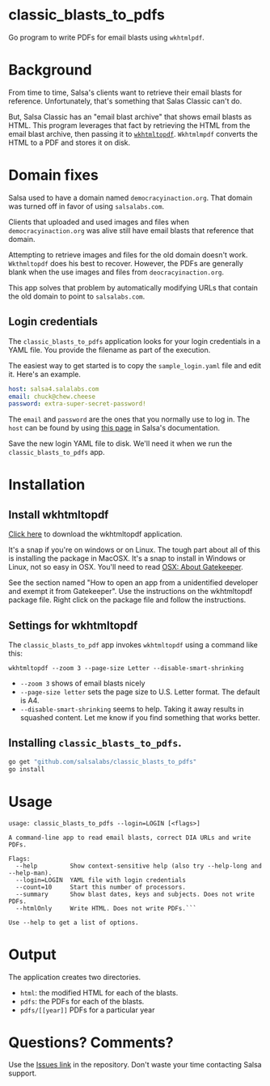 # classic_blasts_to_pdfs
Go program to write PDFs for email blasts using `wkhtmlpdf`.

# Background
From time to time, Salsa's clients want to retrieve their email blasts for reference.  Unfortunately, that's something that Salas Classic can't do.

But, Salsa Classic has an "email blast archive" that shows email blasts as HTML.  This program leverages that fact by retrieving the HTML from the email blast archive, then passing it to [`wkhtmltopdf`](https://wkhtmltopdf.org/).  `Wkhtmlmpdf` converts the HTML to a PDF and stores it on disk.

# Domain fixes
Salsa used to have a domain named `democracyinaction.org`.  That domain was turned off in favor of using `salsalabs.com`.

Clients that uploaded and used images and files when `democracyinaction.org` was alive still have email blasts that reference that domain.

Attempting to retrieve images and files for the old domain doesn't work.  `Wkthmltopdf` does his best to recover.  However, the PDFs are generally blank when the use images and files from `deocracyinaction.org`.

This app solves that problem by automatically modifying URLs that contain the old domain to point to `salsalabs.com`.

## Login credentials

The `classic_blasts_to_pdfs` application looks for your login credentials in a YAML file.  You provide the filename as part of the execution.

  The easiest way to get started is to  copy the `sample_login.yaml` file and edit it.  Here's an example.
```yaml
host: salsa4.salalabs.com
email: chuck@chew.cheese
password: extra-super-secret-password!
```
The `email` and `password` are the ones that you normally use to log in. The `host` can be found by using [this page](https://help.salsalabs.com/hc/en-us/articles/115000341773-Salsa-Application-Program-Interface-API-#api_host) in Salsa's documentation.

Save the new login YAML file to disk.  We'll need it when we  run the `classic_blasts_to_pdfs` app.

# Installation
## Install wkhtmltopdf

[Click here](https://wkhtmltopdf.org/) to download the wkhtmltopdf application.

It's a snap if you're on windows or on Linux.
The tough part about all of this is installing the package in MacOSX. It's a snap to install in Windows or Linux, not so easy in OSX. You'll need to read [OSX: About Gatekeeper](https://support.apple.com/en-us/HT202491).

See the section named "How to open an app from a unidentified developer and exempt it from Gatekeeper". Use the instructions on the wkhtmltopdf package file. Right click on the package file and follow the instructions.

## Settings for wkhtmltopdf

The `classic_blasts_to_pdf` app invokes `wkhtmltopdf` using a command like this:

```
wkhtmltopdf --zoom 3 --page-size Letter --disable-smart-shrinking
```

* `--zoom 3` shows of email blasts nicely
* `--page-size letter` sets the page size to U.S. Letter format.  The default is A4.
* `--disable-smart-shrinking` seems to help. Taking it away results in squashed content. Let me know if you find something that works better.

## Installing `classic_blasts_to_pdfs`.
```bash
go get "github.com/salsalabs/classic_blasts_to_pdfs"
go install
```

# Usage
```
usage: classic_blasts_to_pdfs --login=LOGIN [<flags>]

A command-line app to read email blasts, correct DIA URLs and write PDFs.

Flags:
  --help         Show context-sensitive help (also try --help-long and --help-man).
  --login=LOGIN  YAML file with login credentials
  --count=10     Start this number of processors.
  --summary      Show blast dates, keys and subjects. Does not write PDFs.
  --htmlOnly     Write HTML. Does not write PDFs.```

Use --help to get a list of options.
```

# Output

The application creates two directories.

* `html`: the modified HTML for each of the blasts.
* `pdfs`: the PDFs for each of the blasts.
* `pdfs/[[year]]` PDFs for a particular year

# Questions?  Comments?
Use the [Issues link](https://github.com/salsalabs/classic_blasts_to_pdfs/issues) in the repository.  Don't waste your time contacting Salsa support.
